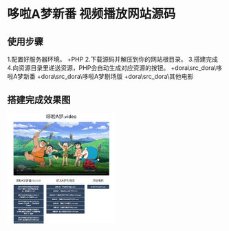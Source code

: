 # 哆啦A梦新番 视频播放网站源码

## 使用步骤
  1.配置好服务器环境。
    +PHP
  2.下载源码并解压到你的网站根目录。
  3.搭建完成
  4.向资源目录里递送资源，PHP会自动生成对应资源的按钮。
    +dora\src_dora\哆啦A梦新番
    +dora\src_dora\哆啦A梦剧场版
    +dora\src_dora\其他电影
  
  
## 搭建完成效果图
  <img src="https://github.com/tap6/dora.video/blob/master/%E8%BF%90%E8%A1%8C%E6%88%AA%E5%9B%BE.png?raw=true" width="50%"/>
